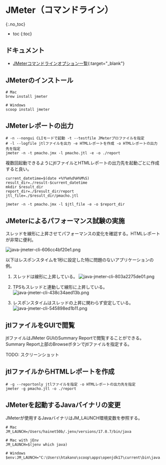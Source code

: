 # JMeter（コマンドライン）
{:.no_toc}

* toc
{:toc}

## ドキュメント
- [JMeterコマンドラインオプション一覧](https://jmeter.apache.org/usermanual/get-started.html#options){:target="_blank"}

## JMeterのインストール
```shell
# Mac
brew install jmeter

# Windows
scoop install jmeter
```

## JMeterレポートの出力
```shell
# -n --nongui CLIモードで起動 -t --testfile JMeterプロファイルを指定
# -l --logfile jtlファイルを出力 -e HTMLレポートを作成 -o HTMLレポートの出力先を指定
jmeter -n -t pmacho.jmx -l pmacho.jtl -e -o ./report
```

複数回起動できるようにjtlファイルとHTMLレポートの出力先を起動ごとに作成すると良い。
```shell
current_datetime=$(date +%Y%m%d%H%M%S)
result_dir=./result-$current_datetime
mkdir $result_dir
report_dir=./$result_dir/report
jtl_file=./$result_dir/pmacho.jtl

jmeter -n -t pmacho.jmx -l $jtl_file -e -o $report_dir
```

## JMeterによるパフォーマンス試験の実施
スレッドを線形に上昇させてパフォーマンスの変化を確認する。HTMLレポートが非常に便利。

![java-jmeter-cli-606cc4bf20e1.png](https://programacho.blob.core.windows.net/images/java-jmeter-cli-606cc4bf20e1.png)

以下はレスポンスタイムを1秒に設定した特に問題のないアプリケーションの例。

1. スレッドは線形に上昇している。
![java-jmeter-cli-803a2275de01.png](https://programacho.blob.core.windows.net/images/java-jmeter-cli-803a2275de01.png)

2. TPSもスレッドと連動して線形に上昇している。
![java-jmeter-cli-438c34aed13b.png](https://programacho.blob.core.windows.net/images/java-jmeter-cli-438c34aed13b.png)

3. レスポンスタイムはスレッドの上昇に関わらず安定している。
![java-jmeter-cli-545898ed1b11.png](https://programacho.blob.core.windows.net/images/java-jmeter-cli-545898ed1b11.png)

## jtlファイルをGUIで閲覧
jtlファイルはJMeter GUIのSummary Reportで閲覧することができる。  
Summary Report上部のBrowseボタンでjtlファイルを指定する。

TODO: スクリーンショット

## jtlファイルからHTMLレポートを作成
```shell
# -g --reportonly jtlファイルを指定 -o HTMLレポートの出力先を指定
jmeter -g pmacho.jtl -o ./report
```

## JMeterを起動するJavaバイナリの変更
JMeterが使用するJavaバイナリはJM_LAUNCH環境変数を参照する。

```
# Mac
JM_LAUNCH=/Users/hainet50b/.jenv/versions/17.0.7/bin/java

# Mac with jEnv
JM_LAUNCH=$(jenv which java)

# Windows
$env:JM_LAUNCH="C:\Users\htakano\scoop\apps\openjdk17\current\bin\java.exe"
```
